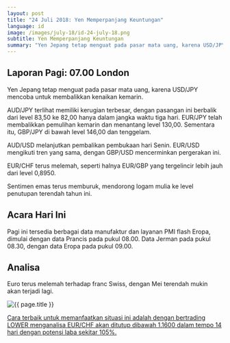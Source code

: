 ```yaml
---
layout: post
title: "24 Juli 2018: Yen Memperpanjang Keuntungan"
language: id
image: /images/july-18/id-24-july-18.png
subtitle: Yen Memperpanjang Keuntungan
summary: "Yen Jepang tetap menguat pada pasar mata uang, karena USD/JPY mencoba untuk membalikkan kenaikan kemarin"
---
```

## Laporan Pagi: 07.00 London

Yen Jepang tetap menguat pada pasar mata uang, karena USD/JPY mencoba untuk membalikkan kenaikan kemarin.

AUD/JPY terlihat memiliki kerugian terbesar, dengan pasangan ini berbalik dari level 83,50 ke 82,00 hanya dalam jangka waktu tiga hari. EUR/JPY telah membalikkan pemulihan kemarin dan menantang level 130,00. Sementara itu, GBP/JPY di bawah level 146,00 dan tenggelam.

AUD/USD melanjutkan pembalikan pembukaan hari Senin. EUR/USD mengikuti tren yang sama, dengan GBP/USD mencerminkan pergerakan ini.

EUR/CHF terus melemah, seperti halnya EUR/GBP yang tergelincir lebih jauh dari level 0,8950.

Sentimen emas terus memburuk, mendorong logam mulia ke level penutupan terendah tahun ini.

## Acara Hari Ini

Pagi ini tersedia berbagai data manufaktur dan layanan PMI flash Eropa, dimulai dengan data Prancis pada pukul 08.00. Data Jerman pada pukul 08.30, dengan data Eropa pada pukul 09.00.

## Analisa

Euro terus melemah terhadap franc Swiss, dengan Mei terendah mukin akan terjadi lagi.

<img src="{{ site.url }}/images/july-18/id-24-july-18.png" alt="{{ page.title }}" title="{{ page.title }}">

<a href="%LINK%%currency=USD&market=forex&underlying=frxEURCHF&formname=higherlower&duration_amount=14&duration_units=d&amount=10&amount_type=stake&expiry_type=duration&barrier=1.1600" target="_blank">Cara terbaik untuk memanfaatkan situasi ini adalah dengan bertrading LOWER menganalisa EUR/CHF akan ditutup dibawah 1.1600 dalam tempo 14 hari dengan potensi laba sekitar 105%.</a>
